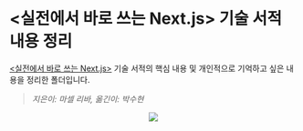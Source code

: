 # <실전에서 바로 쓰는 Next.js> 기술 서적 내용 정리

[<실전에서 바로 쓰는 Next.js>](https://www.yes24.com/Product/Goods/116790367?pid=123487&cosemkid=go16844732692915627&gclid=CjwKCAjw3oqoBhAjEiwA_UaLtoEsE0OsQtnCjAdQ22IjlOTrqOMONfb2Mb0cfCuJgBbKjxnG6NsM_xoCArIQAvD_BwE) 기술 서적의 핵심 내용 및 개인적으로 기억하고 싶은 내용을 정리한 폴더입니다.

> _지은이: 마셀 리바, 옮긴이: 박수현_

<div align=center>
  <img src="https://github.com/sqsung/TIL/assets/112310899/99799bc3-e6a6-4756-8012-7a1a9f95204b" />
</div>
